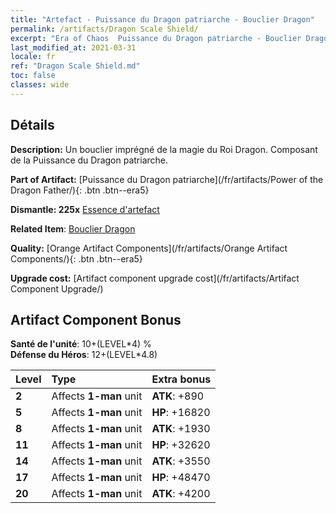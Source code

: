 ```yaml
---
title: "Artefact - Puissance du Dragon patriarche - Bouclier Dragon"
permalink: /artifacts/Dragon Scale Shield/
excerpt: "Era of Chaos  Puissance du Dragon patriarche - Bouclier Dragon. Un bouclier imprégné de la magie du Roi Dragon. Composant de la Puissance du Dragon patriarche."
last_modified_at: 2021-03-31
locale: fr
ref: "Dragon Scale Shield.md"
toc: false
classes: wide
---
```




## Détails

 **Description:** Un bouclier imprégné de la magie du Roi Dragon. Composant de la Puissance du Dragon patriarche.

 **Part of Artifact:** [Puissance du Dragon patriarche](/fr/artifacts/Power of the Dragon Father/){: .btn .btn--era5}

 **Dismantle: 225x** [Essence d'artefact](/fr/Items/con_905/)

 **Related Item**: [Bouclier Dragon](/fr/Items/art_144/)

 **Quality:** [Orange Artifact Components](/fr/artifacts/Orange Artifact Components/){: .btn .btn--era5}

 **Upgrade cost:** [Artifact component upgrade cost](/fr/artifacts/Artifact Component Upgrade/)

## Artifact Component Bonus

  **Santé de l'unité**: 10+(LEVEL\*4) %<br/>**Défense du Héros**: 12+(LEVEL\*4.8)

  |  Level  | Type |    Extra bonus  | 
  |:--------|:-----|:----------------| 
  | **2** | Affects **1-man** unit | **ATK**: +890 | 
  | **5** | Affects **1-man** unit | **HP**: +16820 | 
  | **8** | Affects **1-man** unit | **ATK**: +1930 | 
  | **11** | Affects **1-man** unit | **HP**: +32620 | 
  | **14** | Affects **1-man** unit | **ATK**: +3550 | 
  | **17** | Affects **1-man** unit | **HP**: +48470 | 
  | **20** | Affects **1-man** unit | **ATK**: +4200 | 
